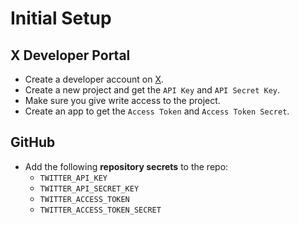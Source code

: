 # Initial Setup

## X Developer Portal

- Create a developer account on [X](https://developer.x.com/en).
- Create a new project and get the `API Key` and `API Secret Key`.
- Make sure you give write access to the project.
- Create an app to get the `Access Token` and `Access Token Secret`.

## GitHub

- Add the following **repository secrets** to the repo:
    - `TWITTER_API_KEY`
    - `TWITTER_API_SECRET_KEY`
    - `TWITTER_ACCESS_TOKEN`
    - `TWITTER_ACCESS_TOKEN_SECRET`
